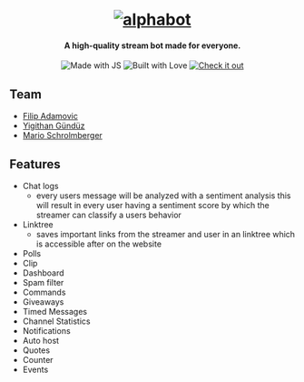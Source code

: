 
<h1 align="center">
  <br>
  <a href="https://github.com/SXRIPT/alphabot/archive/master.zip"><img src="https://i.imgur.com/tGrAfND.gif" alt="alphabot"></a>
</h1>

<h4 align="center">A high-quality stream bot made for everyone.</h4>

<p align="center">
    <img src="https://forthebadge.com/images/badges/made-with-javascript.svg" alt="Made with JS">
    <img src="https://forthebadge.com/images/badges/built-with-love.svg" alt="Built with Love">
    <a href="https://alphabot.wtf/"><img src="https://forthebadge.com/images/badges/check-it-out.svg" alt="Check it out"></a>
    
</p>



## Team

<ul>
  <li><a href="https://github.com/SXRIPT">Filip Adamovic</a></li>
  <li><a href="https://github.com/kingyigi">Yigithan Gündüz</a></li>
  <li><a href="https://github.com/LeM4">Mario Schrolmberger</a></li>
</ul>



## Features

- Chat logs
	- every users message will be analyzed with a sentiment analysis this will result in every user having a sentiment score by which the streamer can classify a users behavior
- Linktree
	- saves important links from the streamer and user in an linktree which is accessible after on the website
- Polls
- Clip
- Dashboard
- Spam filter
- Commands
- Giveaways
- Timed Messages
- Channel Statistics
- Notifications
- Auto host
- Quotes
- Counter
- Events
